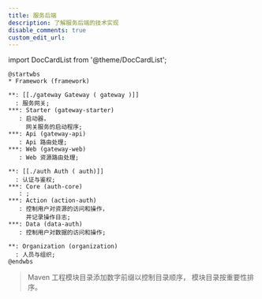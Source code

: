 ```yaml
---
title: 服务后端
description: 了解服务后端的技术实现
disable_comments: true
custom_edit_url:
---
```


import DocCardList from '@theme/DocCardList';

<!-- https://plantuml.com/wbs-diagram -->

```plantuml
@startwbs
* Framework (framework)

**: [[./gateway Gateway ( gateway )]]
  : 服务网关;
***: Starter (gateway-starter)
   : 启动器，
     网关服务的启动程序;
***: Api (gateway-api)
   : Api 路由处理;
***: Web (gateway-web)
   : Web 资源路由处理;

**: [[./auth Auth ( auth)]]
  : 认证与鉴权;
***: Core (auth-core)
   : ;
***: Action (action-auth)
   : 控制用户对资源的访问和操作，
     并记录操作日志;
***: Data (data-auth)
   : 控制用户对数据的访问和操作;

**: Organization (organization)
  : 人员与组织;
@endwbs
```

> Maven 工程模块目录添加数字前缀以控制目录顺序，
> 模块目录按重要性排序。

<DocCardList />
